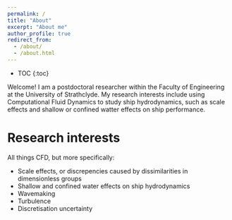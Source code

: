 ```yaml
---
permalink: /
title: "About"
excerpt: "About me"
author_profile: true
redirect_from: 
  - /about/
  - /about.html
---
```


* TOC
{:toc}

Welcome! I am a postdoctoral researcher within the Faculty of Engineering at the University of Strathclyde. My research interests include using Computational Fluid Dynamics to study ship hydrodynamics, such as scale effects and shallow or confined watter effects on ship performance.

# Research interests

All things CFD, but more specifically:
- Scale effects, or discrepencies caused by dissimilarities in dimensionless groups
- Shallow and confined water effects on ship hydrodynamics
- Wavemaking 
- Turbulence
- Discretisation uncertainty


